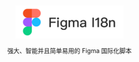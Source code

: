 <p align="center">
  <img width="250" src="./docs/figma-i18n-logo.png" alt="i18n.js">
</p>

<p align="center">
  强大、智能并且简单易用的 Figma 国际化脚本
</p>
